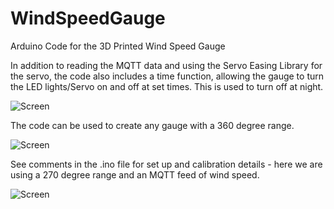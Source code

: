 # WindSpeedGauge

Arduino Code for the 3D Printed Wind Speed Gauge

 In addition to reading the MQTT data and using the Servo Easing Library for the servo, the code also includes a time function, allowing the gauge to turn the LED lights/Servo on and off at set times. This is used to turn off at night.
 
![Screen](https://github.com/ucl-casa-ce/WindSpeedGauge/blob/main/IMG_0292.JPG)

The code can be used to create any gauge with a 360 degree range.

![Screen](https://github.com/ucl-casa-ce/WindSpeedGauge/blob/main/IMG_0031.JPG)

See comments in the .ino file for set up and calibration details - here we are using a 270 degree range and an MQTT feed of wind speed.
 
 ![Screen](https://github.com/ucl-casa-ce/WindSpeedGauge/blob/main/gaugeparts.png)
 
